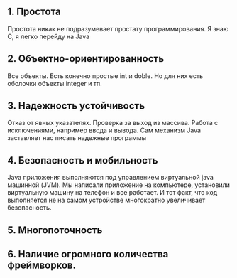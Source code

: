 ## 1. Простота
Простота никак не подразумевает простату программирования. Я знаю C, я легко перейду на Java
## 2. Объектно-ориентированность
Все объекты. Есть конечно простые int и doble. Но для них есть оболочки объекты integer и тп.

## 3. Надежность устойчивость 
Отказ от явных указателях. Проверка за выход из массива. Работа с исключениями, например ввода и вывода. Сам механизм Java заставляет нас писать надежные программы

## 4. Безопасность и мобильность
Java приложения выполняются под управлением виртуальной java машинной (JVM). Мы написали приложение на компьютере, установили виртуальную машину на телефон и все работает. И тот факт, что код выполняется не на самом устройстве многократно увеличивает безопасность.

## 5. Многопоточность

## 6. Наличие огромного количества фреймворков. 
